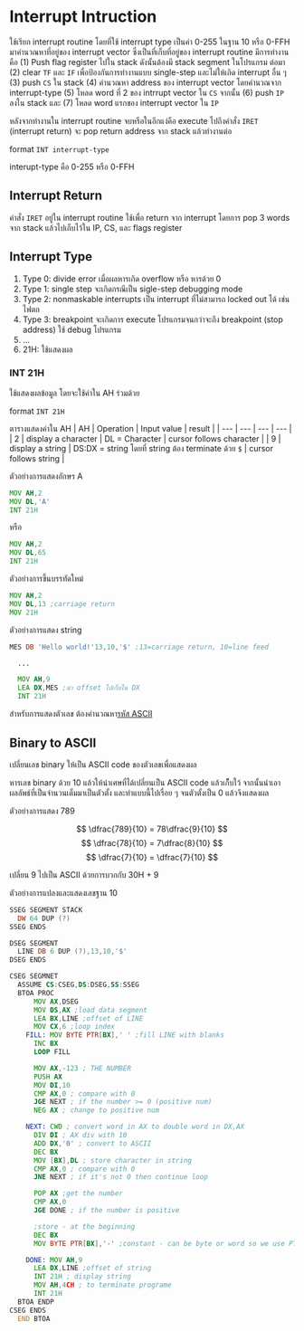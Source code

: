 # Interrupt Intruction

ใช้เรียก interrupt routine โดยที่ใช้ interrupt type เป็นค่า 0-255 ในฐาน 10 หรือ 0-FFH มาคำนวณหาที่อยู่ของ interrupt vector ซึ่งเป็นที่เก็บที่อยู่ของ interrupt routine มีการทำงานคือ (1) Push flag register ไปใน stack ดังนั้นต้องมี stack segment ในโปรแกรม ต่อมา (2) clear `TF` และ `IF` เพื่อป้องกันการทำงานแบบ single-step และไม่ให้เกิด interrupt อื่น ๆ (3) push `CS` ใน stack (4) คำนวณหา address ของ interrupt vector โดยคำนวณจาก interrupt-type (5) โหลด word ที่ 2 ของ intrrupt vector ใน `CS` จากนั้น (6) push `IP` ลงใน stack และ (7) โหลด word แรกของ interrupt vector ใน `IP`

หลังจากทำงานใน interrupt routine จบหรือในอีกแง่คือ execute ไปถึงคำสั่ง `IRET` (interrupt return) จะ pop return address จาก stack แล้วทำงานต่อ

format `INT interrupt-type`

interupt-type คือ 0-255 หรือ 0-FFH

## Interrupt Return

คำสั่ง `IRET` อยู่ใน interrupt routine ใช้เพื่อ return จาก interrupt โดยการ pop 3 words จาก stack แล้วไปเก็บไว้ใน IP, CS, และ flags register

## Interrupt Type
1. Type 0: divide error เมื่อผลหารเกิด overflow หรือ หารด้วย 0
2. Type 1: single step จะเกิดกรณีเป็น sigle-step debugging mode
3. Type 2: nonmaskable interrupts เป็น interrupt ที่ไม่สามารถ locked out ได้ เช่น ไฟตก
3. Type 3: breakpoint จะเกิดการ execute โปรแกรมจนกว่าจะถึง breakpoint (stop address) ใช้ debug โปรแกรม
4. ...
5. 21H: ใช้แสดงผล

### INT 21H

ใช้แสดงผลข้อมูล โดยจะใช้ค่าใน AH ร่วมด้วย

format `INT 21H`

ตารางแสดงค่าใน AH
| AH | Operation | Input value | result |
| --- | --- | --- | --- |
| 2 | display a character | DL = Character | cursor follows character |
| 9 | display a string | DS:DX = string โดยที่ string ต้อง terminate ด้วย `$` | cursor follows string |

ตัวอย่างการแสดงอักษร A

```asm
MOV AH,2
MOV DL,'A'
INT 21H
```

หรือ

```asm
MOV AH,2
MOV DL,65
INT 21H
```

ตัวอย่างการขึ้นบรรทัดใหม่

```asm
MOV AH,2
MOV DL,13 ;carriage return
MOV 21H
```

ตัวอย่างการแสดง string

```asm
MES DB 'Hello world!'13,10,'$' ;13=carriage return, 10=line feed

  ...

  MOV AH,9
  LEA DX,MES ;นำ offset ไปเก็บใน DX
  INT 21H
```

สำหรับการแสดงตัวเลข ต้องคำนวณหา[รหัส ASCII](https://en.wikipedia.org/wiki/ASCII)

## Binary to ASCII

เปลี่ยนเลข binary ให้เป็น ASCII code ของตัวเลขเพื่อแสดงผล

หารเลข binary ด้วย 10 แล้วให้นำเศษที่ได้เปลี่ยนเป็น ASCII code แล้วเก็็บใว้ จากนั้นนำเอาผลลัพธ์ที่เป็นจำนวนเต็มมาเป็นตัวตั้ง และทำแบบนี้ไปเรื่อย ๆ จนตัวตั้งเป็น 0 แล้วจึงแสดงผล

ตัวอย่างการแสดง 789

$$
\dfrac{789}{10} = 78\dfrac{9}{10}
$$
$$
\dfrac{78}{10} = 7\dfrac{8}{10}
$$
$$
\dfrac{7}{10} = \dfrac{7}{10}
$$

เปลี่ยน 9 ไปเป็น ASCII ด้วยการบวกกับ 30H + 9


ตัวอย่างการแปลงและแสดงเลขฐาน 10

```asm
SSEG SEGMENT STACK
  DW 64 DUP (?)
SSEG ENDS

DSEG SEGMENT
  LINE DB 6 DUP (?),13,10,'$'
DSEG ENDS

CSEG SEGMNET
  ASSUME CS:CSEG,DS:DSEG,SS:SSEG
  BTOA PROC
      MOV AX,DSEG
      MOV DS,AX ;load data segment
      LEA BX,LINE ;offset of LINE
      MOV CX,6 ;loop index
    FILL: MOV BYTE PTR[BX],' ' ;fill LINE with blanks
      INC BX
      LOOP FILL

      MOV AX,-123 ; THE NUMBER
      PUSH AX
      MOV DI,10
      CMP AX,0 ; compare with 0
      JGE NEXT ; if the number >= 0 (positive num)
      NEG AX ; change to positive num

    NEXT: CWD ; convert word in AX to double word in DX,AX
      DIV DI ; AX div with 10
      ADD DX,'0' ; convert to ASCII
      DEC BX
      MOV [BX],DL ; store character in string
      CMP AX,0 ; compare with 0
      JNE NEXT ; if it's not 0 then continue loop

      POP AX ;get the number
      CMP AX,0
      JGE DONE ; if the number is positive

      ;store - at the beginning
      DEC BX
      MOV BYTE PTR[BX],'-' ;constant - can be byte or word so we use PTR

    DONE: MOV AH,9
      LEA DX,LINE ;offset of string
      INT 21H ; display string
      MOV AH,4CH ; to terminate programe 
      INT 21H
  BTOA ENDP
CSEG ENDS
  END BTOA
```
